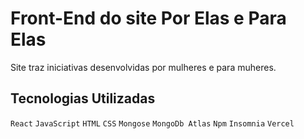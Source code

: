 # Front-End do site Por Elas e Para Elas
Site traz iniciativas desenvolvidas por mulheres e para muheres.

## Tecnologias Utilizadas
`React`
`JavaScript`
`HTML`
`CSS`
`Mongose`
`MongoDb Atlas`
`Npm`
`Insomnia`
`Vercel`
